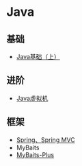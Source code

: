 # Java

## 基础

- [Java基础（上）](/java-base/index.html)

## 进阶

- [Java虚拟机](/java-vm/index.html)

## 框架

- [Spring、Spring MVC](/spring/1_spring-introduction.html)
- MyBaits
- [MyBaits-Plus](https://mybatis.plus/)

